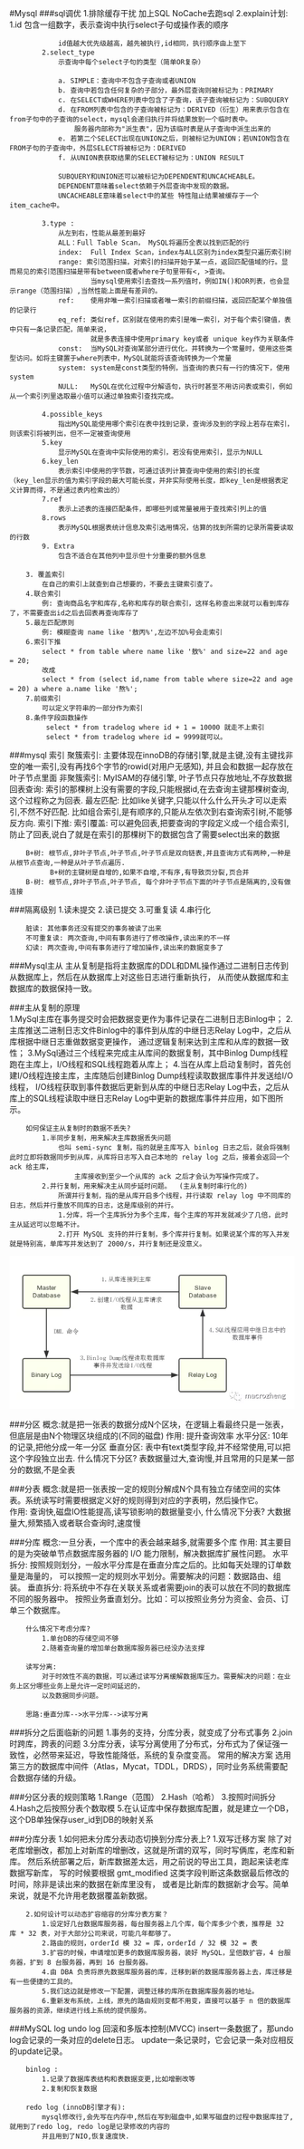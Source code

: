 #Mysql
   ###sql调优
        1.排除缓存干扰
            加上SQL NoCache去跑sql
        2.explain计划:
            1.id
                包含一组数字，表示查询中执行select子句或操作表的顺序
                
                id值越大优先级越高，越先被执行,id相同，执行顺序由上至下
            2.select_type
                示查询中每个select子句的类型（简单OR复杂）
                
                a. SIMPLE：查询中不包含子查询或者UNION
                b. 查询中若包含任何复杂的子部分，最外层查询则被标记为：PRIMARY
                c. 在SELECT或WHERE列表中包含了子查询，该子查询被标记为：SUBQUERY
                d. 在FROM列表中包含的子查询被标记为：DERIVED（衍生）用来表示包含在from子句中的子查询的select，mysql会递归执行并将结果放到一个临时表中。
                    服务器内部称为"派生表"，因为该临时表是从子查询中派生出来的
                e. 若第二个SELECT出现在UNION之后，则被标记为UNION；若UNION包含在FROM子句的子查询中，外层SELECT将被标记为：DERIVED
                f. 从UNION表获取结果的SELECT被标记为：UNION RESULT
                
                SUBQUERY和UNION还可以被标记为DEPENDENT和UNCACHEABLE。
                DEPENDENT意味着select依赖于外层查询中发现的数据。
                UNCACHEABLE意味着select中的某些 特性阻止结果被缓存于一个item_cache中。
                
            3.type :  
                从左到右，性能从最差到最好
                ALL：Full Table Scan， MySQL将遍历全表以找到匹配的行
                index:  Full Index Scan，index与ALL区别为index类型只遍历索引树
                range: 索引范围扫描，对索引的扫描开始于某一点，返回匹配值域的行。显而易见的索引范围扫描是带有between或者where子句里带有<, >查询。
                        当mysql使用索引去查找一系列值时，例如IN()和OR列表，也会显示range（范围扫描）,当然性能上面是有差异的。
                ref:    使用非唯一索引扫描或者唯一索引的前缀扫描，返回匹配某个单独值的记录行
                eq_ref: 类似ref，区别就在使用的索引是唯一索引，对于每个索引键值，表中只有一条记录匹配，简单来说，
                        就是多表连接中使用primary key或者 unique key作为关联条件
                const:  当MySQL对查询某部分进行优化，并转换为一个常量时，使用这些类型访问。如将主键置于where列表中，MySQL就能将该查询转换为一个常量
                system: system是const类型的特例，当查询的表只有一行的情况下，使用system
                NULL:   MySQL在优化过程中分解语句，执行时甚至不用访问表或索引，例如从一个索引列里选取最小值可以通过单独索引查找完成。
           
            4.possible_keys
                指出MySQL能使用哪个索引在表中找到记录，查询涉及到的字段上若存在索引，则该索引将被列出，但不一定被查询使用
            5.key
                显示MySQL在查询中实际使用的索引，若没有使用索引，显示为NULL
            6.key_len
                表示索引中使用的字节数，可通过该列计算查询中使用的索引的长度（key_len显示的值为索引字段的最大可能长度，并非实际使用长度，即key_len是根据表定义计算而得，不是通过表内检索出的）
            7.ref
                表示上述表的连接匹配条件，即哪些列或常量被用于查找索引列上的值
            8.rows
                表示MySQL根据表统计信息及索引选用情况，估算的找到所需的记录所需要读取的行数
            9. Extra
                包含不适合在其他列中显示但十分重要的额外信息
                
        3. 覆盖索引
            在自己的索引上就查到自己想要的，不要去主键索引查了。
        4.联合索引
            例: 查询商品名字和库存,名称和库存的联合索引，这样名称查出来就可以看到库存了，不需要查出id之后去回表再查询库存了
        5.最左匹配原则
            例: 模糊查询 name like '敖丙%',左边不加%号会走索引
        6.索引下推
            select * from table where name like '敖%' and size=22 and age = 20;
            改成
            select * from (select id,name from table where size=22 and age = 20) a where a.name like '熬%';
        7.前缀索引
            可以定义字符串的一部分作为索引
        8.条件字段函数操作
             select * from tradelog where id + 1 = 10000 就走不上索引
             select * from tradelog where id = 9999就可以。
        
   ###mysql 索引
        聚簇索引: 主要体现在innoDB的存储引擎,就是主键,没有主键找非空的唯一索引,没有再找6个字节的rowid(对用户无感知),
                    并且会和数据一起存放在叶子节点里面
        非聚簇索引: MyISAM的存储引擎, 叶子节点只存放地址,不存放数据
        回表查询: 索引的那棵树上没有需要的字段,只能根据id,在去查询主键那棵树查询,这个过程称之为回表.
        最左匹配: 比如like关键字,只能以什么什么开头才可以走索引,不然不好匹配.
                  比如组合索引,是有顺序的,只能从左依次到右查询索引树,不能够反方向.
        索引下推: 
        索引覆盖: 可以避免回表,把要查询的字段定义成一个组合索引,防止了回表,说白了就是在索引的那棵树下的数据包含了需要select出来的数据
        
        B+树: 根节点,非叶子节点,叶子节点,叶子节点是双向链表,并且查询方式有两种,一种是从根节点查询,一种是从叶子节点遍历.
              B+树的主键树是自增的,如果不自增,不有序,有导致页分裂,页合并
        B-树: 根节点,非叶子节点,叶子节点, 每个非叶子节点下面的叶子节点是隔离的,没有做连接
            
            
   ###隔离级别
        1.读未提交
        2.读已提交
        3.可重复读
        4.串行化
        
        脏读: 其他事务还没有提交的事务被读了出来
        不可重复读: 两次查询,中间有事务进行了修改操作,读出来的不一样
        幻读: 两次查询,中间有事务进行了增加操作,读出来的数据变多了
   
   ###Mysql主从
        主从复制是指将主数据库的DDL和DML操作通过二进制日志传到从数据库上，然后在从数据库上对这些日志进行重新执行，
            从而使从数据库和主数据库的数据保持一致。
        
   ###主从复制的原理     
        1.MySql主库在事务提交时会把数据变更作为事件记录在二进制日志Binlog中；
        2.主库推送二进制日志文件Binlog中的事件到从库的中继日志Relay Log中，之后从库根据中继日志重做数据变更操作，
            通过逻辑复制来达到主库和从库的数据一致性；
        3.MySql通过三个线程来完成主从库间的数据复制，其中Binlog Dump线程跑在主库上，I/O线程和SQL线程跑着从库上；
        4.当在从库上启动复制时，首先创建I/O线程连接主库，主库随后创建Binlog Dump线程读取数据库事件并发送给I/O线程，
            I/O线程获取到事件数据后更新到从库的中继日志Relay Log中去，之后从库上的SQL线程读取中继日志Relay Log中更新的数据库事件并应用，如下图所示。
        
        如何保证主从复制时的数据不丢失?
            1.半同步复制，用来解决主库数据丢失问题
                也叫 semi-sync 复制，指的就是主库写入 binlog 日志之后，就会将强制此时立即将数据同步到从库，从库将日志写入自己本地的 relay log 之后，接着会返回一个 ack 给主库，
                    主库接收到至少一个从库的 ack 之后才会认为写操作完成了。
            2.并行复制，用来解决主从同步延时问题。  (主从复制时串行化的)
                所谓并行复制，指的是从库开启多个线程，并行读取 relay log 中不同库的日志，然后并行重放不同库的日志，这是库级别的并行。
                1.分库，将一个主库拆分为多个主库，每个主库的写并发就减少了几倍，此时主从延迟可以忽略不计。
                2.打开 MySQL 支持的并行复制，多个库并行复制。如果说某个库的写入并发就是特别高，单库写并发达到了 2000/s，并行复制还是没意义。
               
  ![](document/resource/mysql主从复制原理.png)
  
  ###分区
        概念:就是把一张表的数据分成N个区块，在逻辑上看最终只是一张表，但底层是由N个物理区块组成的(不同的磁盘)
        作用: 提升查询效率
        水平分区: 10年的记录,把他分成一年一分区
        垂直分区: 表中有text类型字段,并不经常使用,可以把这个字段独立出去.
        什么情况下分区?
            表数据量过大,查询慢,并且常用的只是某一部分的数据,不是全表
  
  ###分表
          概念:就是把一张表按一定的规则分解成N个具有独立存储空间的实体表。系统读写时需要根据定义好的规则得到对应的字表明，然后操作它。         
          作用: 查询快,磁盘IO性能提高,读写锁影响的数据量变小,
          什么情况下分表?
              大数据量大,频繁插入或者联合查询时,速度慢
  
  ###分库
        概念:一旦分表，一个库中的表会越来越多,就需要多个库
        作用: 其主要目的是为突破单节点数据库服务器的 I/O 能力限制，解决数据库扩展性问题。
        水平拆分: 按照规则划分，一般水平分库是在垂直分库之后的。比如每天处理的订单数量是海量的，
                  可以按照一定的规则水平划分。需要解决的问题：数据路由、组装。
        垂直拆分: 将系统中不存在关联关系或者需要join的表可以放在不同的数据库不同的服务器中。
                  按照业务垂直划分。比如：可以按照业务分为资金、会员、订单三个数据库。
        
        什么情况下考虑分库?
            1.单台DB的存储空间不够
            2.随着查询量的增加单台数据库服务器已经没办法支撑
        
        读写分离:
            对于时效性不高的数据，可以通过读写分离缓解数据库压力。需要解决的问题：在业务上区分哪些业务上是允许一定时间延迟的，
            以及数据同步问题。
         
        思路:垂直分库-->水平分库-->读写分离
  
  ###拆分之后面临新的问题
      1.事务的支持，分库分表，就变成了分布式事务
      2.join时跨库，跨表的问题
      3.分库分表，读写分离使用了分布式，分布式为了保证强一致性，必然带来延迟，导致性能降低，系统的复杂度变高。
         常用的解决方案
            选用第三方的数据库中间件（Atlas，Mycat，TDDL，DRDS），同时业务系统需要配合数据存储的升级。
      
  ###分区分表的规则策略
        1.Range（范围）
        2.Hash（哈希）
        3.按照时间拆分
        4.Hash之后按照分表个数取模
        5.在认证库中保存数据库配置，就是建立一个DB，这个DB单独保存user_id到DB的映射关系
        
  ###分库分表
        1.如何把未分库分表动态切换到分库分表上?
            1.双写迁移方案
                除了对老库增删改，都加上对新库的增删改，这就是所谓的双写，同时写俩库，老库和新库。
                然后系统部署之后，新库数据差太远，用之前说的导出工具，跑起来读老库数据写新库，
                写的时候要根据 gmt_modified 这类字段判断这条数据最后修改的时间，除非是读出来的数据在新库里没有，
                或者是比新库的数据新才会写。简单来说，就是不允许用老数据覆盖新数据。
        
        2.如何设计可以动态扩容缩容的分库分表方案？
            1.设定好几台数据库服务器，每台服务器上几个库，每个库多少个表，推荐是 32 库 * 32 表，对于大部分公司来说，可能几年都够了。
            2.路由的规则，orderId 模 32 = 库，orderId / 32 模 32 = 表
            3.扩容的时候，申请增加更多的数据库服务器，装好 MySQL，呈倍数扩容，4 台服务器，扩到 8 台服务器，再到 16 台服务器。
            4.由 DBA 负责将原先数据库服务器的库，迁移到新的数据库服务器上去，库迁移是有一些便捷的工具的。
            5.我们这边就是修改一下配置，调整迁移的库所在数据库服务器的地址。
            6.重新发布系统，上线，原先的路由规则变都不用变，直接可以基于 n 倍的数据库服务器的资源，继续进行线上系统的提供服务。
  
  
  ###MySQL log
        undo log 
            回滚和多版本控制(MVCC)
            insert一条数据了，那undo log会记录的一条对应的delete日志。
            update一条记录时，它会记录一条对应相反的update记录。
            
        binlog : 
            1.记录了数据库表结构和表数据变更,比如增删改等
            2.复制和恢复数据
        
        redo log (innoDB引擎才有):
            mysql修改行,会先写在内存中,然后在写到磁盘中,如果写磁盘的过程中数据库挂了,就用到了redo log, redo log是记录修改的内容的
            并且用到了NIO,恢复速度快.
            
